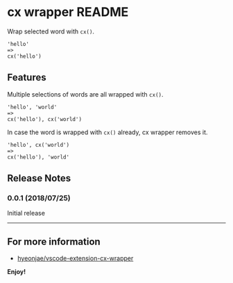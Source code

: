 # cx wrapper README

Wrap selected word with `cx()`.

```
'hello'
=>
cx('hello')
```

## Features

Multiple selections of words are all wrapped with `cx()`.

```
'hello', 'world'
=>
cx('hello'), cx('world')
```

In case the word is wrapped with `cx()` already, cx wrapper removes it.

```
'hello', cx('world')
=>
cx('hello'), 'world'
```

## Release Notes

### 0.0.1 (2018/07/25)

Initial release

-----------------------------------------------------------------------------------------------------------

## For more information

* [hyeonjae/vscode-extension-cx-wrapper](https://github.com/hyeonjae/vscode-extension-cx-wrapper)

**Enjoy!**
